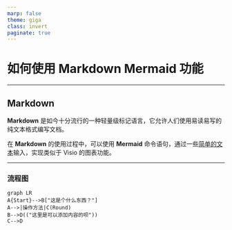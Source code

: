 ```yaml
---
marp: false
theme: giga
class: invert
paginate: true
---
```


<!--paginate: true-->

# 如何使用 Markdown Mermaid 功能

---

## Markdown

**Markdown** 是如今十分流行的一种轻量级标记语言，它允许人们使用易读易写的纯文本格式编写文档。

在 **Markdown** 的使用过程中，可以使用 **Mermaid** 命令语句，通过一些[简单的文本](https://www.jianshu.com/p/e3901c57b596)输入，实现类似于 Visio 的图表功能。

---

### 流程图

```mermaid
graph LR
A{Start}-->B["这是个什么东西？"]
A-->|操作方法|C(Round)
B-->D(("这里是可以添加内容的呗"))
C-->D
```
